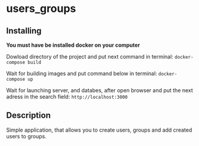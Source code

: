 # users_groups
## Installing
**You must have be installed docker on your computer**

Dowload directory of the project and put next command in terminal:
`docker-compose build`

Wait for building images and put command below in terminal:
`docker-compose up`

Wait for launching server, and databes, after open browser and put the next adress in the search field:
`http://localhost:3000`

## Description
Simple application, that allows you to create users, groups and add created users to groups.
